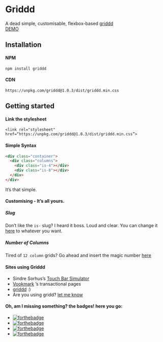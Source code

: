 # Griddd
A dead simple, customisable, flexbox-based [griddd](http://griddd.surge.sh/)  
[DEMO](https://codepen.io/guylyons/pen/WjWZRv)

## Installation
#### NPM
`npm install griddd`

#### CDN
`https://unpkg.com/griddd@1.0.3/dist/griddd.min.css`

## Getting started
#### Link the stylesheet
`<link rel="stylesheet" href=“https://unpkg.com/griddd@1.0.3/dist/griddd.min.css”>`

#### Simple Syntax
```html
<div class="container">
  <div class="columns">
    <div class="is-4"></div>
    <div class="is-8"></div>
  </div>
</div>
```
It’s that simple.  

#### Customising - It’s all yours.

##### Slug
Don’t like the `is-` slug? I heard it boss. Loud and clear. You can change it [here](https://github.com/shankariyerr/griddd/blob/master/griddd.scss#L5) to whatever you want.

##### Number of Columns
Tired of `12 column` grids? Go ahead and insert the magic number [here](https://github.com/shankariyerr/griddd/blob/master/griddd.scss#L4)

#### Sites using Griddd
- Sindre Sorhus’s [Touch Bar Simulator](https://sindresorhus.com/touch-bar-simulator/)
- [Vookmark](https://vookmark.co/) ’s transactional pages
- [griddd](http://griddd.surge.sh/) :)
- Are you using gridd? [let me know](https://twitter.com/i_shankar)

#### Oh, am I missing something? the badges! here you go:
- [![forthebadge](http://forthebadge.com/images/badges/uses-css.svg)](http://forthebadge.com)
- [![forthebadge](http://forthebadge.com/images/badges/built-with-love.svg)](http://forthebadge.com)
- [![forthebadge](http://forthebadge.com/images/badges/for-you.svg)](http://forthebadge.com)
- [![forthebadge](http://forthebadge.com/images/badges/approved-by-george-costanza.svg)](http://forthebadge.com)
